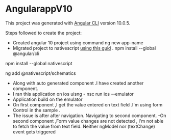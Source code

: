 # AngularappV10

This project was generated with [Angular CLI](https://github.com/angular/angular-cli) version 10.0.5.

Steps followed to create the project:
- Created angular 10 project using command ng new app-name
- Migrated project to nativescript  [using this guid](https://docs.nativescript.org/angular/code-sharing/migrating-a-web-project) . 
 npm install --global @angular/cli
 
 npm install --global nativescript
 
 ng add @nativescript/schematics
 
 - Along with auto generated component .I have created another component.
 - I ran this application on ios uisng - nsc run ios --emulator
 - Application build on the emulator 
 - On first component ,I get the value entered on text field .I'm using form Control in the sample . 
 - The issue is after after navigation. Navigating to second component.
 -On second component ,Form value changes are not detected , I'm not able to fetch the value from text field. Neither ngModel nor (textChange) event gets triggered
 

